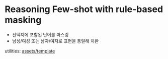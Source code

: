 # Reasoning Few-shot with rule-based masking

- 선택지에 포함된 단어를 마스킹
- 남성/여성 또는 남자/여자로 표현을 통일해 치환

utilities: [assets/template](/assets/template)
